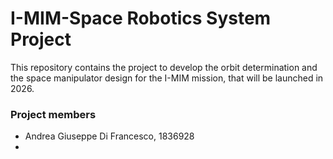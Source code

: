 # I-MIM-Space Robotics System Project
This repository contains the project to develop the orbit determination and the space manipulator design for the I-MIM mission, that will be launched in 2026.

### Project members
* Andrea Giuseppe Di Francesco, 1836928
* 
